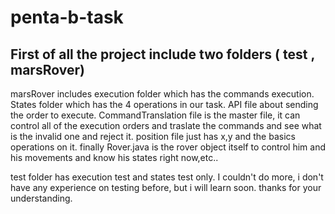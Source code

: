 # penta-b-task
## First of all the project include two folders ( test , marsRover)
marsRover includes execution folder which has the commands execution.
States folder which has the 4 operations in our task.
API file about sending the order to execute.
CommandTranslation file is the master file, it can control all of the execution orders and traslate the commands and see what is the invalid one and reject it.
position file just has x,y and the basics operations on it.
finally Rover.java is the rover object itself to control him and his movements and know his states right now,etc..



test folder has execution test and states test only.
I couldn't do more, i don't have any experience on testing before, but i will learn soon.
thanks for your understanding.
